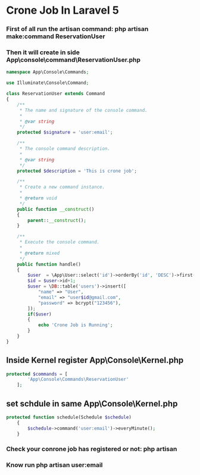 
# Crone Job In Laravel 5
### First of all run the artisan command: php artisan make:command ReservationUser
### Then it will create in side App\console\command\ReservationUser.php
```php
namespace App\Console\Commands;

use Illuminate\Console\Command;

class ReservationUser extends Command
{
    /**
     * The name and signature of the console command.
     *
     * @var string
     */
    protected $signature = 'user:email';

    /**
     * The console command description.
     *
     * @var string
     */
    protected $description = 'This is crone job';

    /**
     * Create a new command instance.
     *
     * @return void
     */
    public function __construct()
    {
        parent::__construct();
    }

    /**
     * Execute the console command.
     *
     * @return mixed
     */
    public function handle()
    {
        $user  = \App\User::select('id')->orderBy('id', 'DESC')->first();
        $id = $user->id+1;
        $user = \DB::table('users')->insert([
            "name" => "User",
            "email" => "user$id@gmail.com",
            "password" => bcrypt("123456"),
        ]);
        if($user)
        {
            echo 'Crone Job is Running';
        }
    }
}

```
## Inside Kernel register App\Console\Kernel.php
```php
protected $commands = [
        'App\Console\Commands\ReservationUser'
    ];
```
## set schdule in same App\Console\Kernel.php
```php
protected function schedule(Schedule $schedule)
    {
        $schedule->command('user:email')->everyMinute();
    }
```
### Check your conrone job has registered or not: php artisan 
### Know run php artisan user:email
